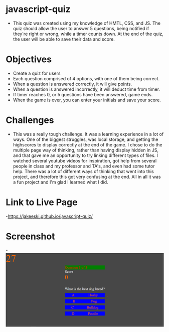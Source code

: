 # javascript-quiz

- This quiz was created using my knowledge of HMTL, CSS, and JS. The quiz should allow the user to answer 5 questions, being notified if they're right or wrong, while a timer counts down. At the end of the quiz, the user will be able to save their data and score.

# Objectives

- Create a quiz for users
- Each question comprised of 4 options, with one of them being correct.
- When a question is answered correctly, it will give points.
- When a question is answered incorrectly, it will deduct time from timer.
- If timer reaches 0, or 5 questions have been answered, game ends.
- When the game is over, you can enter your initials and save your score.

# Challenges

- This was a really tough challenge. It was a learning experience in a lot of ways. One of the biggest struggles, was local storage, and getting the highscores to display correctly at the end of the game. I chose to do the multiple page way of thinking, rather than having display hidden in JS, and that gave me an opportunity to try linking different types of files. I watched several youtube videos for inspiration, got help from several people in class and my professor and TA's, and even had some tutor help. There was a lot of different ways of thinking that went into this project, and therefore this got very confusing at the end. All in all it was a fun project and I'm glad I learned what I did.

# Link to Live Page

-https://jakeeski.github.io/javascript-quiz/

# Screenshot

-![screenshot-of-quiz](quiz%204-9.png)
